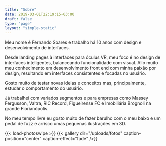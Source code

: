 ```yaml
---
title: "Sobre"
date: 2019-03-01T22:19:15-03:00
draft: false
type: "page"
layout: "simple-static"
---
```



Meu nome é Fernando Soares e trabalho há 10 anos com design e desenvolvimento de interfaces.

Desde landing pages à interfaces para óculus VR, meu foco é no design de interfaces inteligentes, balanceando funcionalidade com visual.
Alio muito meu conhecimento em desenvolvimento front end com minha paixão por design, resultando em interfaces consistentes e focadas no usuário.

Gosto muito de testar novas ideias e conceitos mas, principalmente, estudar o comportamento do usuário.

Já trabalhei com variados segmentos e para empresas como Massey Fergusson, Valtra, RIC Record, Figueirense FC e Imobiliária Brognoli na grande Florianópolis.

No meu tempo livre eu gosto muito de fazer barulho com o meu baixo e um pedal de fuzz e arrisco umas pequenas ilustrações em 3D.

{{< load-photoswipe >}}
{{< gallery dir="/uploads/fotos" caption-position="center" caption-effect="fade" />}}